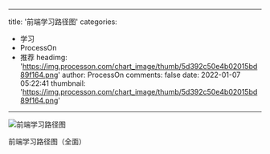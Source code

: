 
---
title: '前端学习路径图'
categories: 
 - 学习
 - ProcessOn
 - 推荐
headimg: 'https://img.processon.com/chart_image/thumb/5d392c50e4b02015bd89f164.png'
author: ProcessOn
comments: false
date: 2022-01-07 05:22:41
thumbnail: 'https://img.processon.com/chart_image/thumb/5d392c50e4b02015bd89f164.png'
---

<div>   
<img class="thumb" alt="前端学习路径图" src="https://img.processon.com/chart_image/thumb/5d392c50e4b02015bd89f164.png" referrerpolicy="no-referrer">
<p>前端学习路径图（全面）</p>  
</div>
            